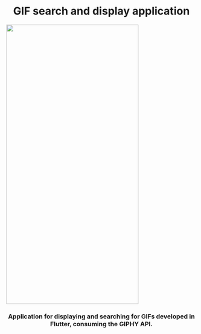 <h1 align="center">GIF search and display application</h1>

<img align="center" src="/photos/gif_search.gif" height="740" width="350">

<h3 align="center">
    <p>Application for displaying and searching for GIFs developed in Flutter, consuming the GIPHY API.</p>
</h3>